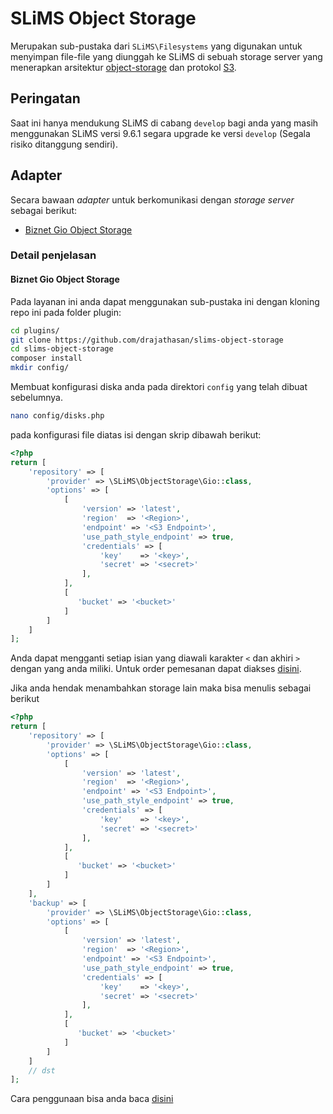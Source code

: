 # SLiMS Object Storage
Merupakan sub-pustaka dari ```SLiMS\Filesystems``` yang digunakan untuk menyimpan file-file yang diunggah ke SLiMS di sebuah storage server yang menerapkan arsitektur [object-storage](https://cloudmatika.co.id/blog-detail/object-storage) dan protokol [S3](https://idcloudhost.com/blog/mengenal-protokol-object-storage-s3/).

## Peringatan
Saat ini hanya mendukung SLiMS di cabang ```develop``` bagi anda yang masih menggunakan SLiMS versi 9.6.1 segara upgrade ke versi ```develop``` (Segala risiko ditanggung sendiri).

## Adapter
Secara bawaan *adapter* untuk berkomunikasi dengan *storage server* sebagai berikut:
* [Biznet Gio Object Storage](#biznet-gio-object-storage)
### Detail penjelasan
#### Biznet Gio Object Storage
Pada layanan ini anda dapat menggunakan sub-pustaka ini dengan kloning repo ini pada folder plugin:
```bash
cd plugins/
git clone https://github.com/drajathasan/slims-object-storage
cd slims-object-storage
composer install
mkdir config/
```
Membuat konfigurasi diska anda pada direktori ```config``` yang telah dibuat sebelumnya.
```bash
nano config/disks.php
```
pada konfigurasi file diatas isi dengan skrip dibawah berikut:
```php
<?php
return [
    'repository' => [
        'provider' => \SLiMS\ObjectStorage\Gio::class,
        'options' => [
            [
                'version' => 'latest',
                'region'  => '<Region>',
                'endpoint' => '<S3 Endpoint>',
                'use_path_style_endpoint' => true,
                'credentials' => [
                    'key'    => '<key>',
                    'secret' => '<secret>'
                ],
            ],
            [
               'bucket' => '<bucket>'
            ]
        ]
    ]
];
```
Anda dapat mengganti setiap isian yang diawali karakter ```<``` dan akhiri ```>``` dengan yang anda miliki. Untuk order pemesanan dapat diakses [disini](https://www.biznetgio.com/product/neo-object-storage).

Jika anda hendak menambahkan storage lain maka bisa menulis sebagai berikut
```php
<?php
return [
    'repository' => [
        'provider' => \SLiMS\ObjectStorage\Gio::class,
        'options' => [
            [
                'version' => 'latest',
                'region'  => '<Region>',
                'endpoint' => '<S3 Endpoint>',
                'use_path_style_endpoint' => true,
                'credentials' => [
                    'key'    => '<key>',
                    'secret' => '<secret>'
                ],
            ],
            [
               'bucket' => '<bucket>'
            ]
        ]
    ],
    'backup' => [
        'provider' => \SLiMS\ObjectStorage\Gio::class,
        'options' => [
            [
                'version' => 'latest',
                'region'  => '<Region>',
                'endpoint' => '<S3 Endpoint>',
                'use_path_style_endpoint' => true,
                'credentials' => [
                    'key'    => '<key>',
                    'secret' => '<secret>'
                ],
            ],
            [
               'bucket' => '<bucket>'
            ]
        ]
    ]
    // dst
];
```

Cara penggunaan bisa anda baca [disini](https://slims.web.id/docs/development-guide/Storage/Intro/)